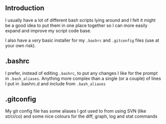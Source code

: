 Introduction
----------------
I usually have a lot of different bash scripts lying around and I felt it might 
be a good idea to put them in one place together so I can more easily expand and 
improve my script code base.

I also have a *very* basic installer for my `.bashrc` and `.gitconfig` files 
(use at your own risk).

.bashrc
----------------
I prefer, instead of editing `.bashrc`, to put any changes I like for the prompt 
in `.bash_aliases`. Anything more complex than a single (or a couple) of lines I 
put in .bashrc.d and include from `.bash_aliases`

.gitconfig
----------------
My git config file has some aliases I got used to from using SVN (like st/ci/co) 
and some nice colours for the diff, graph, log and stat commands

